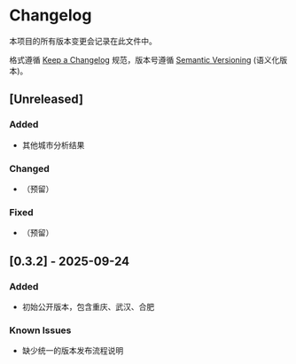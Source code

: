 # Changelog

本项目的所有版本变更会记录在此文件中。

格式遵循 [Keep a Changelog](https://keepachangelog.com/zh-CN/1.1.0/) 规范，版本号遵循 [Semantic Versioning](https://semver.org/lang/zh-CN/) (语义化版本)。

## [Unreleased]
### Added
- 其他城市分析结果

### Changed
- （预留）

### Fixed
- （预留）

## [0.3.2] - 2025-09-24
### Added
- 初始公开版本，包含重庆、武汉、合肥

### Known Issues
- 缺少统一的版本发布流程说明

